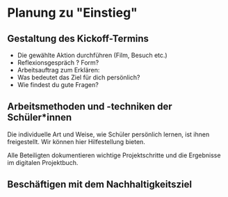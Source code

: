 # Planung zu "Einstieg"

## Gestaltung des Kickoff-Termins

* Die gewählte Aktion durchführen \(Film, Besuch etc.\)
* Reflexionsgespräch ? Form?
* Arbeitsauftrag zum Erklären: 
* Was bedeutet das Ziel für dich persönlich? 
* Wie findest du gute Fragen?

## Arbeitsmethoden und -techniken der Schüler\*innen

Die individuelle Art und Weise, wie Schüler persönlich lernen, ist ihnen freigestellt. Wir können hier Hilfestellung bieten. 

Alle Beteiligten dokumentieren wichtige Projektschritte und die Ergebnisse im digitalen Projektbuch.

## Beschäftigen mit dem Nachhaltigkeitsziel





